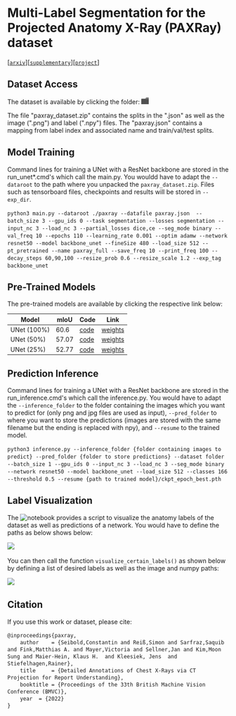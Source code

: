 # Multi-Label Segmentation for the Projected Anatomy X-Ray (PAXRay) dataset

\[[```arxiv```](https://arxiv.org/abs/2210.03416)\]\[[```supplementary```](https://github.com/ConstantinSeibold/constantinseibold.github.io/blob/master/pdfs/0058_Supplementary_Camera_Ready.pdf)\]\[[```project```](https://constantinseibold.github.io/paxray/)\]

## Dataset Access

<p>The dataset is available by clicking the folder:
<a href="https://drive.google.com/drive/folders/1rzlsZ0bfByRMBoywOPWZW08GNgIwCU9P?usp=sharing"><img src="https://github.com/ConstantinSeibold/constantinseibold.github.io/blob/master/_images/common/folder(1).png?raw=true" height="15"></a></p>

The file "paxray_dataset.zip"  contains the splits in the ".json" as well as the image (".png") and label (".npy") files. The "paxray.json" contains a mapping from label index and associated name and train/val/test splits.

## Model Training

Command lines for training a UNet with a ResNet backbone are stored in the run_unet*.cmd's which call the main.py. You wouldd have to adapt the ```--dataroot``` to the path where you unpacked the ```paxray_dataset.zip```. Files such as tensorboard files, checkpoints and results will be stored in ```--exp_dir```.

```python3 main.py --dataroot ./paxray --datafile paxray.json  --batch_size 3 --gpu_ids 0 --task segmentation --losses segmentation --input_nc 3 --load_nc 3 --partial_losses dice,ce --seg_mode binary --val_freq 10 --epochs 110 --learning_rate 0.001 --optim adamw --network resnet50 --model backbone_unet --fineSize 480 --load_size 512 --pt_pretrained --name paxray_full --save_freq 10 --print_freq 100 --decay_steps 60,90,100 --resize_prob 0.6 --resize_scale 1.2 --exp_tag backbone_unet```

## Pre-Trained Models

<p>The pre-trained models are available by clicking the respective link below:</p>
<table>
<thead>
<tr>
<th>Model</th>
<th>mIoU</th>
<th>Code</th>
<th>Link</th>
</tr>
</thead>
<tbody>
<tr>
<td>UNet (100%)</td>
<td>60.6</td>
<td><a href="https://github.com/ConstantinSeibold/multilabel_segmentation_paxray">code</a></td>
<td><a href="https://drive.google.com/drive/folders/1JjWv_Ips_8CKbREk68JY-YMpu_lXu5Sa?usp=sharing">weights</a></td>
</tr>
<tr>
<td>UNet (50%)</td>
<td>57.07</td>
<td><a href="https://github.com/ConstantinSeibold/multilabel_segmentation_paxray">code</a></td>
<td><a href="https://drive.google.com/drive/folders/1JjWv_Ips_8CKbREk68JY-YMpu_lXu5Sa?usp=sharing">weights</a></td>
</tr>
<tr>
<td>UNet (25%)</td>
<td> 52.77 </td>
<td><a href="https://github.com/ConstantinSeibold/multilabel_segmentation_paxray">code</a></td>
<td><a href="https://drive.google.com/drive/folders/1JjWv_Ips_8CKbREk68JY-YMpu_lXu5Sa?usp=sharing">weights</a></td>
</tr>
</tbody>
</table>

## Prediction Inference

Command lines for training a UNet with a ResNet backbone are stored in the run_inference.cmd's which call the inference.py. You would have to adapt the ```--inference_folder``` to the folder containing the images which you want to predict for (only png and jpg files are used as input), ```--pred_folder``` to where you want to store the predictions (images are stored with the same filename but the ending is replaced with npy), and ```--resume``` to the trained model.


```python3 inference.py --inference_folder {folder containing images to predict} --pred_folder {folder to store predictions} --dataset folder --batch_size 1 --gpu_ids 0 --input_nc 3 --load_nc 3 --seg_mode binary --network resnet50 --model backbone_unet --load_size 512 --classes 166 --threshold 0.5 --resume {path to trained model}/ckpt_epoch_best.pth```

## Label Visualization

The ![notebook](https://github.com/ConstantinSeibold/multilabel_segmentation_paxray/blob/main/VisualizeLabels.ipynb) provides a script to visualize the anatomy labels of the dataset as well as predictions of a network. You would have to define the paths as below shows below:

<img src="https://github.com/ConstantinSeibold/multilabel_segmentation_paxray/blob/main/images/define_paths.png" width=80% height=auto>

You can then call the function ```visualize_certain_labels()``` as shown below by defining a list of desired labels as well as the image and numpy paths:

<img src="https://github.com/ConstantinSeibold/multilabel_segmentation_paxray/blob/main/images/labels.png" width=80% height=auto>


## Citation

<p>If you use this work or dataset, please cite:</p>
<pre><code class="lang-latex">@inproceedings{paxray,
    author    = {Seibold,Constantin <span class="hljs-keyword">and </span>Reiß,Simon <span class="hljs-keyword">and </span>Sarfraz,Saquib <span class="hljs-keyword">and </span>Fink,Matthias A. <span class="hljs-keyword">and </span>Mayer,Victoria <span class="hljs-keyword">and </span>Sellner,<span class="hljs-keyword">Jan </span><span class="hljs-keyword">and </span>Kim,Moon Sung <span class="hljs-keyword">and </span>Maier-Hein, Klaus H.  <span class="hljs-keyword">and </span>Kleesiek, <span class="hljs-keyword">Jens </span> <span class="hljs-keyword">and </span>Stiefelhagen,Rainer}, 
    title     = {Detailed Annotations of Chest X-Rays via CT Projection for Report Understanding}, 
    <span class="hljs-keyword">booktitle </span>= {Proceedings of the <span class="hljs-number">33</span>th <span class="hljs-keyword">British </span>Machine Vision Conference (<span class="hljs-keyword">BMVC)},
</span>    year  = {<span class="hljs-number">2022</span>}
}
</code></pre>

